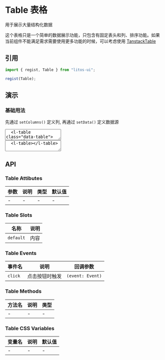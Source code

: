 # Table 表格

用于展示大量结构化数据

这个表格只是一个简单的数据展示功能，只包含有固定表头和列、排序功能。如果当前组件不能满足需求需要使用更多功能的时候，可以考虑使用 [TanstackTable](https://tanstack.com/table/latest)

## 引用

```js
import { regist, Table } from "litos-ui";

regist(Table);
```

## 演示

<script>
  import { onMounted, onUnmounted, nextTick, iterate }  from 'vue';
  import { $ } from 'ph-utils/dom'

  let $tables;

  const dataSource = [
    {
      id: 1,
      name: '张三',
      age: 18,
      address: '北京朝阳',
    },
    {
      id: 2,
      name: '李四',
      age: 19,
      address: '北京朝阳',
    },
    {
      id: 3,
      name: '王五',
      age: 20,
      address: '北京朝阳',
    },
  ];

  const columns = [{
    title: '姓名',
    key: 'name'
    width: 80
  }, {
    title: '年龄',
    key: 'age',
    width: 80
  }, {
    title: '住址',
    key: 'address',
    width: 80
  }, {
    title: '操作',
    width: 80,
    render: () => [
    ]
  }]

  onMounted(() => {
    if (!import.meta.env.SSR) {
      nextTick(() => {
        $tables = $('.data-table');
        if (!$tables.length) {
          return;
        }
        iterate($tables, ($table) => {
          $table.setColumns(columns);
          $table.setData(dataSource);
        });
      });
    }
  });

  onUnmounted(() => {
    $tables = null;
  });
</script>

### 基础用法

先通过 `setColumns()` 定义列, 再通过 `setData()` 定义数据源

<ClientOnly>
<l-code-preview>
<textarea lang="html">
  <l-table class="data-table"></l-table>
</textarea>
<div class="source">
<textarea lang="html">
  <l-table></l-table>
</textarea>
</div>
</l-code-preview>
</ClientOnly>

## API

### Table Attibutes

<!-- prettier-ignore -->
| 参数 | 说明 | 类型 | 默认值 |
| --- | --- | --- | --- |
| - | - | - | - |

### Table Slots

<!-- prettier-ignore -->
| 名称 | 说明 |
| --- | --- |
| `default` | 内容 |

### Table Events

<!-- prettier-ignore -->
| 事件名 | 说明 | 回调参数 |
| --- | --- | --- |
| `click` | 点击按钮时触发 | `(event: Event)` |

### Table Methods

<!-- prettier-ignore -->
| 方法名 | 说明 | 类型 |
| --- | --- | --- |
| - | - | - |

### Table CSS Variables

<!-- prettier-ignore -->
| 变量名 | 说明 | 默认值 |
| --- | --- | --- |
| - | - | - |
